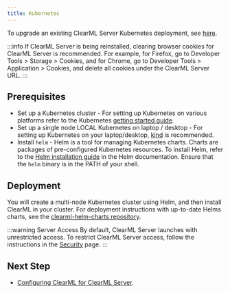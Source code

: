 ```yaml
---
title: Kubernetes
---
```


To upgrade an existing ClearML Server Kubernetes deployment, see [here](upgrade_server_kubernetes_helm.md).

:::info
If ClearML Server is being reinstalled, clearing browser cookies for ClearML Server is recommended. For example, 
for Firefox, go to Developer Tools > Storage > Cookies, and for Chrome, go to Developer Tools > Application > Cookies,
and delete all cookies under the ClearML Server URL.
:::

## Prerequisites

* Set up a Kubernetes cluster - For setting up Kubernetes on various platforms refer to the Kubernetes [getting started guide](https://kubernetes.io/docs/setup).
* Set up a single node LOCAL Kubernetes on laptop / desktop - For setting up Kubernetes on your laptop/desktop, [kind](https://kind.sigs.k8s.io) is recommended.
* Install `helm` - Helm is a tool for managing Kubernetes charts. Charts are packages of pre-configured Kubernetes resources.
To install Helm, refer to the [Helm installation guide](https://helm.sh/docs/using_helm.html#installing-helm) in the Helm documentation.
Ensure that the `helm` binary is in the PATH of your shell.

## Deployment

You will create a multi-node Kubernetes cluster using Helm, and then install ClearML in your cluster. For deployment 
instructions with up-to-date Helms charts, see the [clearml-helm-charts repository](https://github.com/allegroai/clearml-helm-charts/tree/main/charts/clearml#local-environment).

:::warning Server Access
By default, ClearML Server launches with unrestricted access. To restrict ClearML Server access, follow the 
instructions in the [Security](clearml_server_security.md) page.
:::


## Next Step

* [Configuring ClearML for ClearML Server](clearml_config_for_clearml_server.md).
